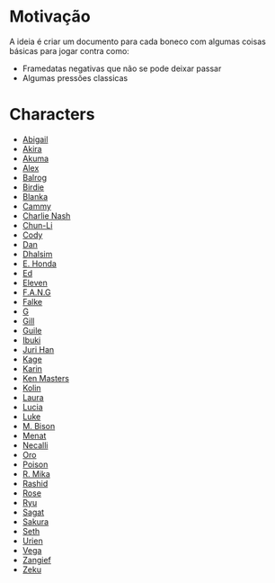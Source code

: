 # Motivação
A ideia é criar um documento para cada boneco com algumas coisas básicas para jogar contra como:
- Framedatas negativas que não se pode deixar passar
- Algumas pressões classicas

# Characters

* [Abigail]()
* [Akira](Akira.md)
* [Akuma]()
* [Alex]()
* [Balrog]()
* [Birdie]()
* [Blanka]()
* [Cammy]()
* [Charlie Nash]()
* [Chun-Li]()
* [Cody]()
* [Dan](Dan.md)
* [Dhalsim]()
* [E. Honda]()
* [Ed]()
* [Eleven]()
* [F.A.N.G]()
* [Falke]()
* [G]()
* [Gill]()
* [Guile]()
* [Ibuki]()
* [Juri Han]()
* [Kage]()
* [Karin]()
* [Ken Masters]()
* [Kolin](Kolin.md)
* [Laura](Laura.md)
* [Lucia]()
* [Luke]()
* [M. Bison](M-Bison.md)
* [Menat]()
* [Necalli]()
* [Oro]()
* [Poison]()
* [R. Mika]()
* [Rashid]()
* [Rose]()
* [Ryu]()
* [Sagat]()
* [Sakura]()
* [Seth]()
* [Urien]()
* [Vega]()
* [Zangief]()
* [Zeku]()